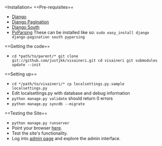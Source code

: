 =Installation=
==Pre-requisites==
* [Django](https://www.djangoproject.com/)
* [Django Pagination](http://code.google.com/p/django-pagination/)
* [Django South](http://south.aeracode.org/)
* [PyParsing](http://pyparsing.wikispaces.com/)
These can be installed like so:
`
sudo easy_install django django-pagination south pyparsing
`

==Getting the code==
* `
cd *path/to/parent/*
git clone git://github.com/justjkk/visaineri.git
cd visaineri
git submodules update --init
`

==Setting up==
* `
cd */path/to/visaineri/*
cp localsettings.py.sample localsettings.py
`
* Edit localsettings.py with database and debug information
* `python manage.py validate` should return 0 errors
* `
python manage.py syncdb --migrate
`

==Testing the Site==
* `
python manage.py runserver
`
* Point your browser [here](http://localhost:8000).
* Test the site's functionality.
* Log into [admin page](http://localhost:8000/admin) and explore the admin interface.
